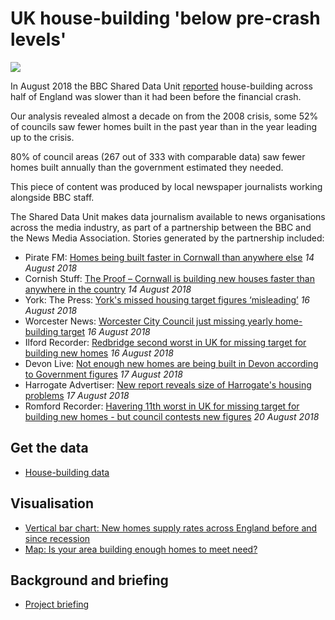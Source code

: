 # UK house-building 'below pre-crash levels'

![](https://ichef.bbci.co.uk/news/624/cpsprodpb/08CB/production/_102815220_map-housebuildmap3-nc.jpg)

In August 2018 the BBC Shared Data Unit [reported](https://www.bbc.co.uk/news/uk-england-45050276) house-building across half of England was slower than it had been before the financial crash.

Our analysis revealed almost a decade on from the 2008 crisis, some 52% of councils saw fewer homes built in the past year than in the year leading up to the crisis.

80% of council areas (267 out of 333 with comparable data) saw fewer homes built annually than the government estimated they needed.

This piece of content was produced by local newspaper journalists working alongside BBC staff.

The Shared Data Unit makes data journalism available to news organisations across the media industry, as part of a partnership between the BBC and the News Media Association. Stories generated by the partnership included:

* Pirate FM: [Homes being built faster in Cornwall than anywhere else](https://www.piratefm.co.uk/news/latest-news/2658597/homes-being-built-faster-in-cornwall-than-anywhere-else/) *14 August 2018*
* Cornish Stuff: [The Proof – Cornwall is building new houses faster than anywhere in the country](https://cornishstuff.com/2018/08/14/are-we-building-enough-homes/) *14 August 2018*
* York: The Press: [York's missed housing target figures ‘misleading’](http://www.yorkpress.co.uk/news/16420570.yorks-missed-housing-target-figures-misleading/) *16 August 2018*
* Worcester News: [Worcester City Council just missing yearly home-building target](http://www.worcesternews.co.uk/news/16439357.worcester-city-council-just-missing-yearly-home-building-target/) *16 August 2018*
* Ilford Recorder: [Redbridge second worst in UK for missing target for building new homes](http://www.ilfordrecorder.co.uk/news/politics/redbridge-new-home-building-second-worst-1-5653736) *16 August 2018*
* Devon Live: [Not enough new homes are being built in Devon according to Government figures](https://www.devonlive.com/news/devon-news/not-enough-new-homes-being-1910207) *17 August 2018*
* Harrogate Advertiser: [New report reveals size of Harrogate's housing problems](https://www.harrogateadvertiser.co.uk/news/new-report-reveals-size-of-harrogate-s-housing-problems-1-9307046) *17 August 2018*
* Romford Recorder: [Havering 11th worst in UK for missing target for building new homes - but council contests new figures](http://www.romfordrecorder.co.uk/news/politics/havering-new-homes-eleventh-worst-1-5653735) *20 August 2018*




## Get the data

* [House-building data](https://docs.google.com/spreadsheets/d/1ZSkk2fGfRWAC0S0v0lwieDNlReLGyj5kCDb-vbmQsSw/edit#gid=459469688)

## Visualisation

* [Vertical bar chart: New homes supply rates across England before and since recession](https://ichef.bbci.co.uk/news/624/cpsprodpb/2FDB/production/_102815221_chart-englandnetadditionssincerecession-kbj7z-nc.png)
* [Map: Is your area building enough homes to meet need?](https://ichef.bbci.co.uk/news/624/cpsprodpb/08CB/production/_102815220_map-housebuildmap3-nc.jpg)

## Background and briefing

* [Project briefing](https://docs.google.com/document/d/1l1pFE9SzXaO-XUBzIaBrXYS71V_4-7WxJfSPWFNHUIg/edit)
